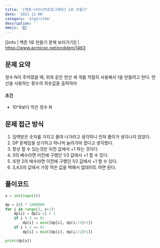 ```yaml
---
title: '[백준-다이나믹프로그래밍] 1로 만들기'
date: '2021-11-06'
category: 'algorithm'
description: ''
emoji: '1️⃣'
---
```


[[info | 백준 1로 만들기 문제 보러가기]]
| https://www.acmicpc.net/problem/1463

## 문제 요약

정수 N이 주어졌을 때, 위와 같은 연산 세 개를 적절히 사용해서 1을 만들려고 한다. 연산을 사용하는 횟수의 최솟값을 출력하라

#### 조건

- 10^6보다 작은 정수 N

## 문제 접근 방식

1. 입력받은 숫자를 가지고 줄여 나가려고 생각하니 전혀 풀이가 생각나지 않았다.
1. DP 문제임을 상기하고 하나씩 늘려가야 겠다고 생각했다.
1. 항상 할 수 있는것은 이전 값에서 +1 하는 것이다.
1. 3의 배수라면 이전에 구했던 1/3 값에서 +1 할 수 있다.
1. 또한 2의 배수라면 이전에 구했던 1/2 값에서 +1 할 수 있다.
1. 3,4,5의 값에서 가장 작은 값을 택해서 업데이트 하면 된다.

## 풀이코드

```python
x = int(input())

dp = [0] * 1000000
for i in range(2, x+1):
    dp[i] = dp[i-1] + 1
    if i % 3 == 0:
        dp[i] = min([dp[i], dp[i//3]+1])
    if i % 2 == 0:
        dp[i] = min([dp[i], dp[i//2]+1])

print(dp[x])
```